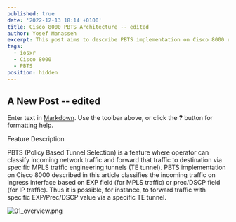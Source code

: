 ```yaml
---
published: true
date: '2022-12-13 18:14 +0100'
title: Cisco 8000 PBTS Architecture -- edited
author: Yosef Manasseh
excerpt: This post aims to describe PBTS implementation on Cisco 8000 routers.
tags:
  - iosxr
  - Cisco 8000
  - PBTS
position: hidden
---
```

## A New Post -- edited

Enter text in [Markdown](http://daringfireball.net/projects/markdown/). Use the toolbar above, or click the **?** button for formatting help.

Feature Description

PBTS (Policy Based Tunnel Selection) is a feature where operator can classify incoming network traffic and forward that traffic to destination via specific MPLS traffic engineering tunnels (TE tunnel).
PBTS implementation on Cisco 8000 described in this article classifies the incoming traffic on ingress interface based on EXP field (for MPLS traffic) or prec/DSCP field (for IP traffic). Thus it is possible, for instance, to forward traffic with specific EXP/Prec/DSCP value via a specific TE tunnel.

![01_overview.png]({{site.baseurl}}/images/01_overview.png)
